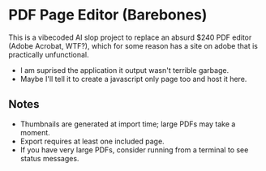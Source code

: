 # PDF Page Editor (Barebones)
This is a vibecoded AI slop project to replace an absurd $240 PDF editor (Adobe Acrobat, WTF?), which for some reason has a site on adobe that is practically unfunctional.
- I am suprised the application it output wasn't terrible garbage.
- Maybe I'll tell it to create a javascript only page too and host it here.
## Notes
- Thumbnails are generated at import time; large PDFs may take a moment.
- Export requires at least one included page.
- If you have very large PDFs, consider running from a terminal to see status messages.
